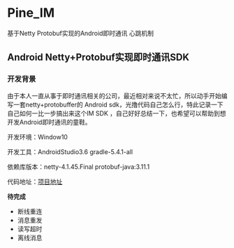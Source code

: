 # Pine_IM
基于Netty Protobuf实现的Android即时通讯 心跳机制

## Android Netty+Protobuf实现即时通讯SDK

### 开发背景

由于本人一直从事于即时通讯相关的公司，最近相对来说不太忙，所以动手开始编写一套netty+protobuffer的 Android sdk，光撸代码自己怎么行，特此记录一下自己如何一比一步搞出来这个IM SDK ，自己好好总结一下，也希望可以帮助到想开发Android即时通讯的童鞋。

开发环境：Window10

开发工具：AndroidStudio3.6    gradle-5.4.1-all

依赖库版本：netty-4.1.45.Final   protobuf-java:3.11.1

代码地址：[项目地址](https://github.com/2577614144/Pine_IM)


**待完成**

- 断线重连
- 消息重发
- 读写超时
- 离线消息


